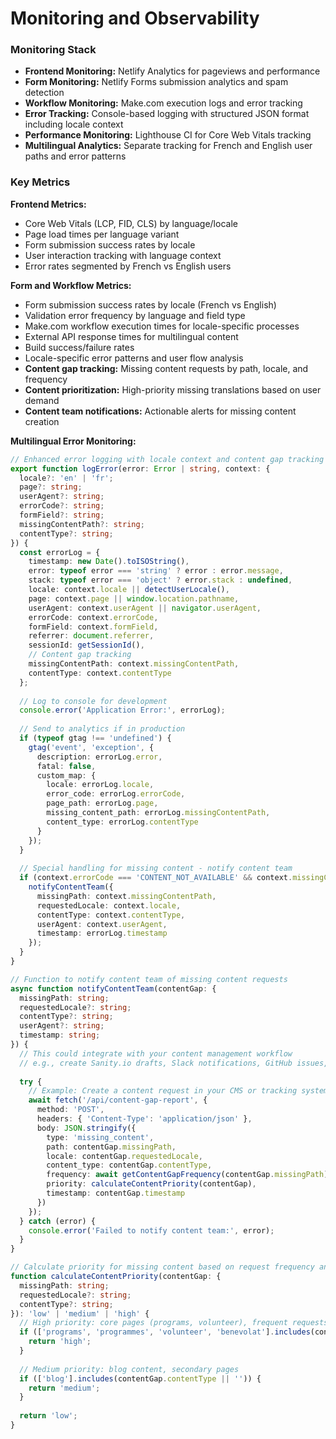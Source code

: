 # Monitoring and Observability

### Monitoring Stack

- **Frontend Monitoring:** Netlify Analytics for pageviews and performance
- **Form Monitoring:** Netlify Forms submission analytics and spam detection
- **Workflow Monitoring:** Make.com execution logs and error tracking
- **Error Tracking:** Console-based logging with structured JSON format including locale context
- **Performance Monitoring:** Lighthouse CI for Core Web Vitals tracking
- **Multilingual Analytics:** Separate tracking for French and English user paths and error patterns

### Key Metrics

**Frontend Metrics:**

- Core Web Vitals (LCP, FID, CLS) by language/locale
- Page load times per language variant
- Form submission success rates by locale
- User interaction tracking with language context
- Error rates segmented by French vs English users

**Form and Workflow Metrics:**

- Form submission success rates by locale (French vs English)
- Validation error frequency by language and field type
- Make.com workflow execution times for locale-specific processes
- External API response times for multilingual content
- Build success/failure rates
- Locale-specific error patterns and user flow analysis
- **Content gap tracking:** Missing content requests by path, locale, and frequency
- **Content prioritization:** High-priority missing translations based on user demand
- **Content team notifications:** Actionable alerts for missing content creation

**Multilingual Error Monitoring:**

```typescript
// Enhanced error logging with locale context and content gap tracking
export function logError(error: Error | string, context: {
  locale?: 'en' | 'fr';
  page?: string;
  userAgent?: string;
  errorCode?: string;
  formField?: string;
  missingContentPath?: string;
  contentType?: string;
}) {
  const errorLog = {
    timestamp: new Date().toISOString(),
    error: typeof error === 'string' ? error : error.message,
    stack: typeof error === 'object' ? error.stack : undefined,
    locale: context.locale || detectUserLocale(),
    page: context.page || window.location.pathname,
    userAgent: context.userAgent || navigator.userAgent,
    errorCode: context.errorCode,
    formField: context.formField,
    referrer: document.referrer,
    sessionId: getSessionId(),
    // Content gap tracking
    missingContentPath: context.missingContentPath,
    contentType: context.contentType
  };
  
  // Log to console for development
  console.error('Application Error:', errorLog);
  
  // Send to analytics if in production
  if (typeof gtag !== 'undefined') {
    gtag('event', 'exception', {
      description: errorLog.error,
      fatal: false,
      custom_map: {
        locale: errorLog.locale,
        error_code: errorLog.errorCode,
        page_path: errorLog.page,
        missing_content_path: errorLog.missingContentPath,
        content_type: errorLog.contentType
      }
    });
  }
  
  // Special handling for missing content - notify content team
  if (context.errorCode === 'CONTENT_NOT_AVAILABLE' && context.missingContentPath) {
    notifyContentTeam({
      missingPath: context.missingContentPath,
      requestedLocale: context.locale,
      contentType: context.contentType,
      userAgent: context.userAgent,
      timestamp: errorLog.timestamp
    });
  }
}

// Function to notify content team of missing content requests
async function notifyContentTeam(contentGap: {
  missingPath: string;
  requestedLocale?: string;
  contentType?: string;
  userAgent?: string;
  timestamp: string;
}) {
  // This could integrate with your content management workflow
  // e.g., create Sanity.io drafts, Slack notifications, GitHub issues, etc.
  
  try {
    // Example: Create a content request in your CMS or tracking system
    await fetch('/api/content-gap-report', {
      method: 'POST',
      headers: { 'Content-Type': 'application/json' },
      body: JSON.stringify({
        type: 'missing_content',
        path: contentGap.missingPath,
        locale: contentGap.requestedLocale,
        content_type: contentGap.contentType,
        frequency: await getContentGapFrequency(contentGap.missingPath),
        priority: calculateContentPriority(contentGap),
        timestamp: contentGap.timestamp
      })
    });
  } catch (error) {
    console.error('Failed to notify content team:', error);
  }
}

// Calculate priority for missing content based on request frequency and user context
function calculateContentPriority(contentGap: {
  missingPath: string;
  requestedLocale?: string;
  contentType?: string;
}): 'low' | 'medium' | 'high' {
  // High priority: core pages (programs, volunteer), frequent requests
  if (['programs', 'programmes', 'volunteer', 'benevolat'].includes(contentGap.contentType || '')) {
    return 'high';
  }
  
  // Medium priority: blog content, secondary pages
  if (['blog'].includes(contentGap.contentType || '')) {
    return 'medium';
  }
  
  return 'low';
}
```
